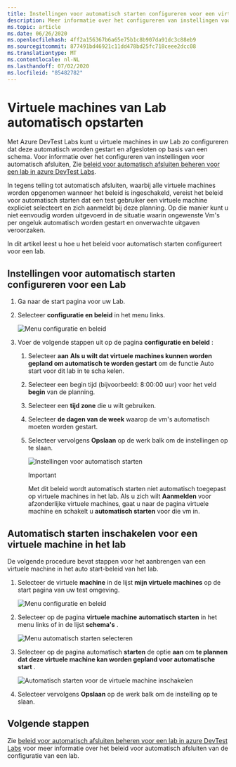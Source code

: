 ```yaml
---
title: Instellingen voor automatisch starten configureren voor een virtuele machine in Azure DevTest Labs | Microsoft Docs
description: Meer informatie over het configureren van instellingen voor automatisch starten van Vm's in een lab. Met deze instelling kunnen Vm's in het lab automatisch volgens een schema worden gestart.
ms.topic: article
ms.date: 06/26/2020
ms.openlocfilehash: 4ff2a156367b6a65e75b1c8b907da91dc3c88eb9
ms.sourcegitcommit: 877491bd46921c11dd478bd25fc718ceee2dcc08
ms.translationtype: MT
ms.contentlocale: nl-NL
ms.lasthandoff: 07/02/2020
ms.locfileid: "85482782"
---
```

# <a name="auto-startup-lab-virtual-machines"></a>Virtuele machines van Lab automatisch opstarten  
Met Azure DevTest Labs kunt u virtuele machines in uw Lab zo configureren dat deze automatisch worden gestart en afgesloten op basis van een schema. Voor informatie over het configureren van instellingen voor automatisch afsluiten, Zie [beleid voor automatisch afsluiten beheren voor een lab in azure DevTest Labs](devtest-lab-auto-shutdown.md). 

In tegens telling tot automatisch afsluiten, waarbij alle virtuele machines worden opgenomen wanneer het beleid is ingeschakeld, vereist het beleid voor automatisch starten dat een test gebruiker een virtuele machine expliciet selecteert en zich aanmeldt bij deze planning. Op die manier kunt u niet eenvoudig worden uitgevoerd in de situatie waarin ongewenste Vm's per ongeluk automatisch worden gestart en onverwachte uitgaven veroorzaken.

In dit artikel leest u hoe u het beleid voor automatisch starten configureert voor een lab.

## <a name="configure-autostart-settings-for-a-lab"></a>Instellingen voor automatisch starten configureren voor een Lab 
1. Ga naar de start pagina voor uw Lab. 
2. Selecteer **configuratie en beleid** in het menu links. 

    ![Menu configuratie en beleid](./media/devtest-lab-auto-startup-vm/configuration-policies-menu.png)
3. Voer de volgende stappen uit op de pagina **configuratie en beleid** :
    
    1. Selecteer **aan** **Als u wilt dat virtuele machines kunnen worden gepland om automatisch te worden gestart** om de functie Auto start voor dit lab in te scha kelen. 
    2. Selecteer een begin tijd (bijvoorbeeld: 8:00:00 uur) voor het veld **begin** van de planning. 
    3. Selecteer een **tijd zone** die u wilt gebruiken. 
    4. Selecteer **de dagen van de week** waarop de vm's automatisch moeten worden gestart. 
    5. Selecteer vervolgens **Opslaan** op de werk balk om de instellingen op te slaan. 

        ![Instellingen voor automatisch starten](./media/devtest-lab-auto-startup-vm/auto-start-configuration.png)

        > [!IMPORTANT]
        > Met dit beleid wordt automatisch starten niet automatisch toegepast op virtuele machines in het lab. Als u zich wilt **Aanmelden** voor afzonderlijke virtuele machines, gaat u naar de pagina virtuele machine en schakelt u **automatisch starten** voor die vm in.

## <a name="enable-autostart-for-a-vm-in-the-lab"></a>Automatisch starten inschakelen voor een virtuele machine in het lab
De volgende procedure bevat stappen voor het aanbrengen van een virtuele machine in het auto start-beleid van het lab. 

1. Selecteer de virtuele **machine** in de lijst **mijn virtuele machines** op de start pagina van uw test omgeving. 

    ![Menu configuratie en beleid](./media/devtest-lab-auto-startup-vm/select-vm.png)
2. Selecteer op de pagina **virtuele machine** **automatisch starten** in het menu links of in de lijst **schema's** . 

    ![Menu automatisch starten selecteren](./media/devtest-lab-auto-startup-vm/select-auto-start.png)
3. Selecteer op de pagina automatisch **starten** de optie **aan** om **te plannen dat deze virtuele machine kan worden gepland voor automatische start** .

    ![Automatisch starten voor de virtuele machine inschakelen](./media/devtest-lab-auto-startup-vm/auto-start-vm.png)
4. Selecteer vervolgens **Opslaan** op de werk balk om de instelling op te slaan. 


## <a name="next-steps"></a>Volgende stappen
Zie [beleid voor automatisch afsluiten beheren voor een lab in azure DevTest Labs](devtest-lab-auto-shutdown.md) voor meer informatie over het beleid voor automatisch afsluiten van de configuratie van een lab.
